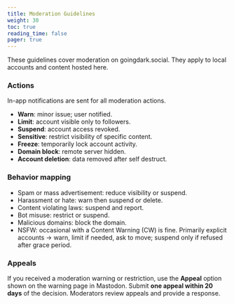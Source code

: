 ```yaml
---
title: Moderation Guidelines
weight: 30
toc: true
reading_time: false
pager: true
---
```


These guidelines cover moderation on goingdark.social. They apply to local accounts and content hosted here.

### Actions

In-app notifications are sent for all moderation actions.

- **Warn**: minor issue; user notified.
- **Limit**: account visible only to followers.
- **Suspend**: account access revoked.
- **Sensitive**: restrict visibility of specific content.
- **Freeze**: temporarily lock account activity.
- **Domain block**: remote server hidden.
- **Account deletion**: data removed after self destruct.

### Behavior mapping

- Spam or mass advertisement: reduce visibility or suspend.
- Harassment or hate: warn then suspend or delete.
- Content violating laws: suspend and report.
- Bot misuse: restrict or suspend.
- Malicious domains: block the domain.
- NSFW: occasional with a Content Warning (CW) is fine. Primarily explicit accounts → warn, limit if needed, ask to move; suspend only if refused after grace period.

### Appeals

If you received a moderation warning or restriction, use the **Appeal** option shown on the warning page in Mastodon. Submit **one appeal within 20 days** of the decision. Moderators review appeals and provide a response.

